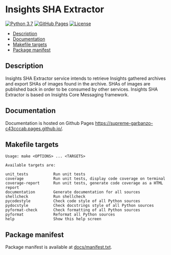 # Insights SHA Extractor

[![Python 3.7](https://img.shields.io/badge/python-3.7-blue.svg)](https://www.python.org/downloads/release/python-370/)
[![GitHub Pages](https://img.shields.io/badge/%20-GitHub%20Pages-informational)](https://supreme-garbanzo-c43cccab.pages.github.io/)
[![License](https://img.shields.io/badge/license-Apache-blue)](https://github.com/RedHatInsights/insights-sha-extractor/blob/master/LICENSE)

<!-- vim-markdown-toc GFM -->

* [Description](#description)
* [Documentation](#documentation)
* [Makefile targets](#makefile-targets)
* [Package manifest](#package-manifest)

<!-- vim-markdown-toc -->

## Description

Insights SHA Extractor service intends to retrieve Insights gathered archives
and export SHAs of images found in the archive. SHAs of images are published
back in order to be consumed by other services. Insights SHA Extractor is based
on Insights Core Messaging framework.

## Documentation

Documentation is hosted on Github Pages <https://supreme-garbanzo-c43cccab.pages.github.io/>.

## Makefile targets

```
Usage: make <OPTIONS> ... <TARGETS>

Available targets are:

unit_tests           Run unit tests
coverage             Run unit tests, display code coverage on terminal
coverage-report      Run unit tests, generate code coverage as a HTML report
documentation        Generate documentation for all sources
shellcheck           Run shellcheck
pycodestyle          Check code style of all Python sources
pydocstyle           Check docstrings style of all Python sources
pyformat-check       Check formatting of all Python sources
pyformat             Reformat all Python sources
help                 Show this help screen
```

## Package manifest

Package manifest is available at [docs/manifest.txt](docs/manifest.txt).
